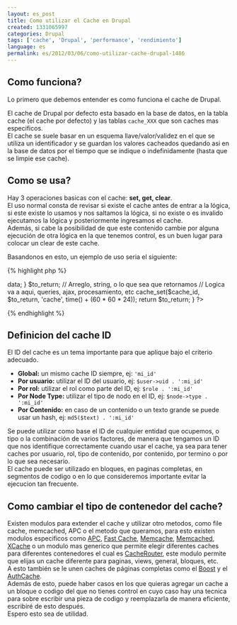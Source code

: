 ```yaml
---
layout: es_post
title: Como utilizar el Cache en Drupal
created: 1331065997
categories: Drupal
tags: ['cache', 'Drupal', 'performance', 'rendimiento']
language: es
permalink: es/2012/03/06/como-utilizar-cache-drupal-1486
---
```

## Como funciona?
Lo primero que debemos entender es como funciona el cache de Drupal.

El cache de Drupal por defecto esta basado en la base de datos, en la tabla cache (el cache por defecto) y las tablas `cache_XXX` que son caches mas especificos.  
El cache se suele basar en un esquema llave/valor/validez en el que se utiliza un identificador y se guardan los valores cacheados quedando asi en la base de datos por el tiempo que se indique o indefinidamente (hasta que se limpie ese cache).  

## Como se usa?
Hay 3 operaciones basicas con el cache: __set, get, clear__.  
El uso normal consta de revisar si existe el cache antes de entrar a la lógica, si este existe lo usamos y nos saltamos la lógica, si no existe o es invalido ejecutamos la lógica y posteriormente ingresamos el cache.  
Además, si cabe la posibilidad de que este contenido cambie por alguna ejecución de otra lógica en la que tenemos control, es un buen lugar para colocar un clear de este cache.  

Basandonos en esto, un ejemplo de uso seria el siguiente:

{% highlight php %}
<?php
function my_logica($var1, $var2) {
  // Defina el ID que debe usarse en el cache
  $cache_id = 'my_cache:' . $var1;
  // 'cache' es el contenedor por defecto (tabla)
  if ($cached = cache_get($cache_id, 'cache')) { 
    return $cached->data;
  }
  $to_return; // Arreglo, string, o lo que sea que retornamos
  // Logica va a aqui, queries, ajax, procesamiento, etc
  cache_set($cache_id, $to_return, 'cache', time() + (60 * 60 * 24));
  return $to_return;
}
?>
{% endhighlight %}

## Definicion del cache ID
El ID del cache es un tema importante para que aplique bajo el criterio adecuado.

- __Global:__ un mismo cache ID siempre, ej: `'mi_id'`
- __Por usuario:__ utilizar el ID del usuario, ej: `$user->uid . ':mi_id'`
- __Por rol:__ utilizar el rol como parte del ID, ej: `$role . ':mi_id'`
- __Por Node Type:__ utilizar el tipo de nodo en el ID, ej: `$node->type . ':mi_id'`
- __Por Contenido:__ en caso de un contenido o un texto grande se puede usar un hash, ej: `md5($text) . ':mi_id'`

Se puede utilizar como base el ID de cualquier entidad que ocupemos, o tipo o la combinación de varios factores, de manera que tengamos un ID que nos identifique correctamente cuando usar el cache, ya sea para tener caches por usuario, rol, tipo de contenido, por contenido, por termino o por lo que sea necesario.  
El cache puede ser utilizado en bloques, en paginas completas, en segmentos de codigo o en lo que consideremos importante evitar la ejecucion tan frecuente.  

## Como cambiar el tipo de contenedor del cache?
Existen modulos para extender el cache y utilizar otro metodos, como file cache, memcached, APC o el metodo que queramos, para esto existen modulos especificos como [APC](http://drupal.org/project/apc), [Fast Cache](http://drupal.org/project/fastpath_fscache), [Memcache](http://drupal.org/project/memcache), [Memcached](http://drupal.org/project/memcached), [XCache](http://drupal.org/project/xcache) o un modulo mas generico que permite elegir diferentes caches para diferentes contenedores el cual es [CacheRouter](http://drupal.org/project/cacherouter), este modulo permite que elijas un cache diferente para paginas, views, general, bloques, etc.    
A esto  también se le unen caches de páginas completas como el [Boost](http://drupal.org/project/boost) y el [AuthCache](http://drupal.org/project/authcache).  
Además de esto, puede haber casos en los que quieras agregar un cache a un bloque o codigo del que no tienes control en cuyo caso hay una tecnica para sobre escribir una pieza de codigo y reemplazarla de manera eficiente, escribiré de esto después.  
Espero esto sea de utilidad.  


